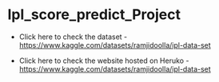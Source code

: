 # Ipl_score_predict_Project


- Click here to check the dataset - https://www.kaggle.com/datasets/ramjidoolla/ipl-data-set

- Click here to check the website hosted on Heruko - https://www.kaggle.com/datasets/ramjidoolla/ipl-data-set


